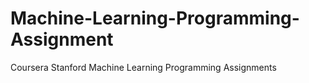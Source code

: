 # Machine-Learning-Programming-Assignment
Coursera Stanford Machine Learning Programming Assignments
